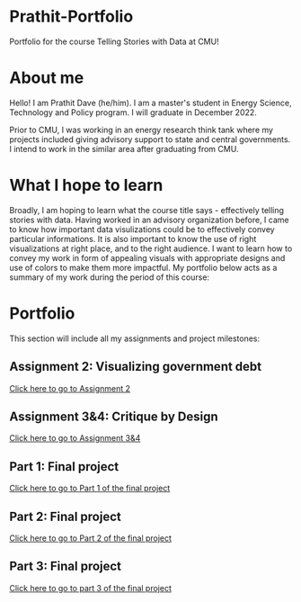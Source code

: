 # Prathit-Portfolio
Portfolio for the course Telling Stories with Data at CMU!

# About me 
Hello! I am Prathit Dave (he/him). I am a master's student in Energy Science, Technology and Policy program. I will graduate in December 2022. 

Prior to CMU, I was working in an energy research think tank where my projects included giving advisory support to state and central governments. I intend to work in the similar area after graduating from CMU.

# What I hope to learn
Broadly, I am hoping to learn what the course title says - effectively telling stories with data. Having worked in an advisory organization before, I came to know how important data visulizations could be to effectively convey particular informations. It is also important to know the use of right visualizations at right place, and to the right audience. I want to learn how to convey my work in form of appealing visuals with appropriate designs and use of colors to make them more impactful. My portfolio below acts as a summary of my work during the period of this course:

# Portfolio
This section will include all my assignments and project milestones:

## Assignment 2: Visualizing government debt

[Click here to go to Assignment 2](TSWD2.md)

## Assignment 3&4: Critique by Design

[Click here to go to Assignment 3&4](https://github.com/Prathit25/Prathit-Portfolio/blob/main/TSDW3%264.md)

## Part 1: Final project

[Click here to go to Part 1 of the final project](part1finalproject.md)

## Part 2: Final project

[Click here to go to Part 2 of the final project](part2finalproject.md)

## Part 3: Final project

[Click here to go to part 3 of the final project](part3finalproject.md)
